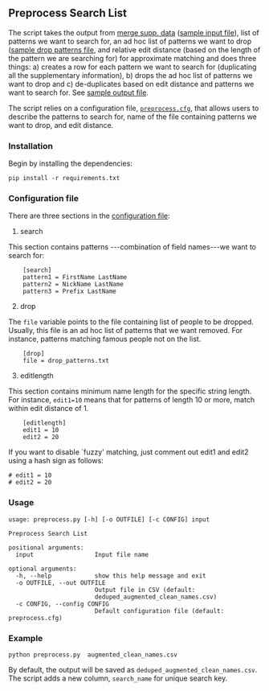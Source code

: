 ## Preprocess Search List

The script takes the output from [merge supp. data](../merge_supp_data/) ([sample input file](augmented_clean_names.csv)), list of patterns we want to search for, an ad hoc list of patterns we want to drop ([sample drop patterns file](drop_patterns.txt), and relative edit distance (based on the length of the pattern we are searching for) for approximate matching and does three things: a) creates a row for each pattern we want to search for (duplicating all the supplementary information), b) drops the ad hoc list of patterns we want to drop and c) de-duplicates based on edit distance and patterns we want to search for. See [sample output file](deduped_augmented_clean_names.csv).

The script relies on a configuration file, [`preprocess.cfg`](preprocess.cfg), that allows users to describe the patterns to search for, name of the file containing patterns we want to drop, and edit distance.

### Installation

Begin by installing the dependencies: 

```
pip install -r requirements.txt
```

### Configuration file

There are three sections in the [configuration file](preprocess.cfg): 

1) search

This section contains patterns ---combination of field names---we want to search for:

```
    [search]
    pattern1 = FirstName LastName
    pattern2 = NickName LastName
    pattern3 = Prefix LastName
```

2) drop

 The `file` variable points to the file containing list of people to be dropped. Usually, this file is an ad hoc list of patterns that we want removed. For instance, patterns matching famous people not on the list.

```
    [drop]
    file = drop_patterns.txt
```

3) editlength

This section contains minimum name length for the specific string length. For instance, `edit1=10` means that for patterns of length 10 or more, match within edit distance of 1.

```
    [editlength]
    edit1 = 10
    edit2 = 20
```

If you want to disable `fuzzy' matching, just comment out edit1 and edit2 using a hash sign as follows:

```
# edit1 = 10
# edit2 = 20
```

### Usage

```
usage: preprocess.py [-h] [-o OUTFILE] [-c CONFIG] input

Preprocess Search List

positional arguments:
  input                 Input file name

optional arguments:
  -h, --help            show this help message and exit
  -o OUTFILE, --out OUTFILE
                        Output file in CSV (default:
                        deduped_augmented_clean_names.csv)
  -c CONFIG, --config CONFIG
                        Default configuration file (default: preprocess.cfg)
```

### Example

```
python preprocess.py  augmented_clean_names.csv
```

By default, the output will be saved as `deduped_augmented_clean_names.csv`. The script adds a new column, `search_name` for unique search key.
